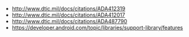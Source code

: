 * http://www.dtic.mil/docs/citations/ADA412319
* http://www.dtic.mil/docs/citations/ADA412017
* http://www.dtic.mil/docs/citations/ADA487790
* https://developer.android.com/topic/libraries/support-library/features